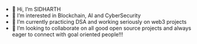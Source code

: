 - 👋 Hi, I’m SIDHARTH
- 👀 I’m interested in Blockchain, AI and CyberSecurity
- 🌱 I’m currently practicing DSA and working seriously on web3 projects
- 💞️ I’m looking to collaborate on all good open source projects and always eager to connect with goal oriented people!!!  

                    

<!---
SIDHARTH20K4/SIDHARTH20K4 is a ✨ special ✨ repository because its `README.md` (this file) appears on your GitHub profile.
You can click the Preview link to take a look at your changes.
--->
